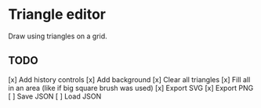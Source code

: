 # Triangle editor

Draw using triangles on a grid.

## TODO

[x] Add history controls
[x] Add background
[x] Clear all triangles
[x] Fill all in an area (like if big square brush was used)
[x] Export SVG
[x] Export PNG
[ ] Save JSON
[ ] Load JSON
